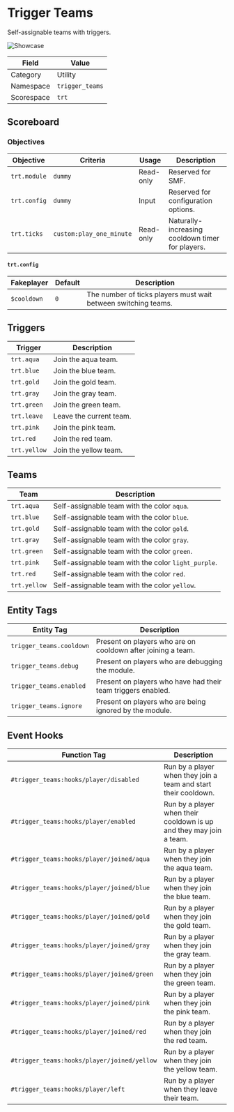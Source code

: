 # Trigger Teams
Self-assignable teams with triggers.

![Showcase](https://i.imgur.com/05RE6ET.png)

Field       | Value
----------- | -----
Category    | Utility
Namespace   | `trigger_teams`
Scorespace  | `trt`

## Scoreboard
### Objectives
Objective     | Criteria                  | Usage     | Description
------------- | ------------------------- | --------- | -----------
`trt.module`  | `dummy`                   | Read-only | Reserved for SMF.
`trt.config`  | `dummy`                   | Input     | Reserved for configuration options.
`trt.ticks`   | `custom:play_one_minute`  | Read-only | Naturally-increasing cooldown timer for players.

#### `trt.config`
Fakeplayer  | Default | Description
----------- | ------- | -----------
`$cooldown` | `0`     | The number of ticks players must wait between switching teams.

## Triggers
Trigger       | Description
------------- | -----------
`trt.aqua`    | Join the aqua team.
`trt.blue`    | Join the blue team.
`trt.gold`    | Join the gold team.
`trt.gray`    | Join the gray team.
`trt.green`   | Join the green team.
`trt.leave`   | Leave the current team.
`trt.pink`    | Join the pink team.
`trt.red`     | Join the red team.
`trt.yellow`  | Join the yellow team.

## Teams
Team          | Description
------------- | -----------
`trt.aqua`    | Self-assignable team with the color `aqua`.
`trt.blue`    | Self-assignable team with the color `blue`.
`trt.gold`    | Self-assignable team with the color `gold`.
`trt.gray`    | Self-assignable team with the color `gray`.
`trt.green`   | Self-assignable team with the color `green`.
`trt.pink`    | Self-assignable team with the color `light_purple`.
`trt.red`     | Self-assignable team with the color `red`.
`trt.yellow`  | Self-assignable team with the color `yellow`.

## Entity Tags
Entity Tag                | Description
------------------------- | -----------
`trigger_teams.cooldown`  | Present on players who are on cooldown after joining a team.
`trigger_teams.debug`     | Present on players who are debugging the module.
`trigger_teams.enabled`   | Present on players who have had their team triggers enabled.
`trigger_teams.ignore`    | Present on players who are being ignored by the module.

## Event Hooks
Function Tag                                | Description
------------------------------------------- | -----------
`#trigger_teams:hooks/player/disabled`      | Run by a player when they join a team and start their cooldown.
`#trigger_teams:hooks/player/enabled`       | Run by a player when their cooldown is up and they may join a team.
`#trigger_teams:hooks/player/joined/aqua`   | Run by a player when they join the aqua team.
`#trigger_teams:hooks/player/joined/blue`   | Run by a player when they join the blue team.
`#trigger_teams:hooks/player/joined/gold`   | Run by a player when they join the gold team.
`#trigger_teams:hooks/player/joined/gray`   | Run by a player when they join the gray team.
`#trigger_teams:hooks/player/joined/green`  | Run by a player when they join the green team.
`#trigger_teams:hooks/player/joined/pink`   | Run by a player when they join the pink team.
`#trigger_teams:hooks/player/joined/red`    | Run by a player when they join the red team.
`#trigger_teams:hooks/player/joined/yellow` | Run by a player when they join the yellow team.
`#trigger_teams:hooks/player/left`          | Run by a player when they leave their team.
